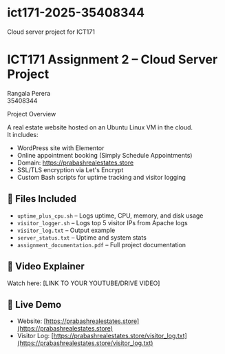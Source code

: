 # ict171-2025-35408344
Cloud server project for ICT171
# ICT171 Assignment 2 – Cloud Server Project

Rangala Perera  
35408344  


Project Overview

A real estate website hosted on an Ubuntu Linux VM in the cloud.  
It includes:
- WordPress site with Elementor
- Online appointment booking (Simply Schedule Appointments)
- Domain: https://prabashrealestates.store
- SSL/TLS encryption via Let's Encrypt
- Custom Bash scripts for uptime tracking and visitor logging

## 📁 Files Included
- `uptime_plus_cpu.sh` – Logs uptime, CPU, memory, and disk usage
- `visitor_logger.sh` – Logs top 5 visitor IPs from Apache logs
- `visitor_log.txt` – Output example
- `server_status.txt` – Uptime and system stats
- `assignment_documentation.pdf` – Full project documentation

## 🎥 Video Explainer

Watch here: [LINK TO YOUR YOUTUBE/DRIVE VIDEO]

## 📎 Live Demo

- Website: [https://prabashrealestates.store](https://prabashrealestates.store)  
- Visitor Log: [https://prabashrealestates.store/visitor_log.txt](https://prabashrealestates.store/visitor_log.txt)
